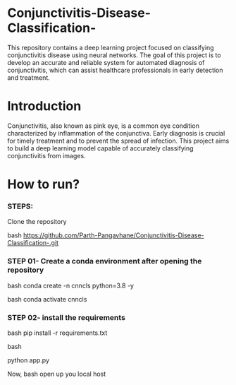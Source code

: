 # Conjunctivitis-Disease-Classification-

This repository contains a deep learning project focused on classifying conjunctivitis disease using neural networks. The goal of this project is to develop an accurate and reliable system for automated diagnosis of conjunctivitis, which can assist healthcare professionals in early detection and treatment.

# Introduction
Conjunctivitis, also known as pink eye, is a common eye condition characterized by inflammation of the conjunctiva. Early diagnosis is crucial for timely treatment and to prevent the spread of infection. This project aims to build a deep learning model capable of accurately classifying conjunctivitis from images.


# How to run?
### STEPS:

Clone the repository

bash
https://github.com/Parth-Pangavhane/Conjunctivitis-Disease-Classification-.git

### STEP 01- Create a conda environment after opening the repository

bash
conda create -n cnncls python=3.8 -y


bash
conda activate cnncls



### STEP 02- install the requirements
bash
pip install -r requirements.txt



bash

python app.py


Now,
bash
open up you local host
